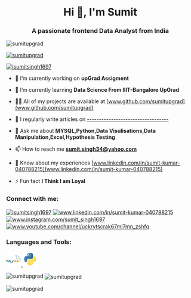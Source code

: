 <h1 align="center">Hi 👋, I'm Sumit</h1>
<h3 align="center">A passionate frontend Data Analyst from India</h3>

<p align="left"> <img src="https://komarev.com/ghpvc/?username=sumitupgrad&label=Profile%20views&color=0e75b6&style=flat" alt="sumitupgrad" /> </p>

<p align="left"> <a href="https://github.com/ryo-ma/github-profile-trophy"><img src="https://github-profile-trophy.vercel.app/?username=sumitupgrad" alt="sumitupgrad" /></a> </p>

<p align="left"> <a href="https://twitter.com/isumitsingh1697" target="blank"><img src="https://img.shields.io/twitter/follow/isumitsingh1697?logo=twitter&style=for-the-badge" alt="isumitsingh1697" /></a> </p>

- 🔭 I’m currently working on **upGrad Assigment**

- 🌱 I’m currently learning **Data Science From IIIT-Bangalore UpGrad**

- 👨‍💻 All of my projects are available at [www.github.com/sumitupgrad](www.github.com/sumitupgrad)

- 📝 I regularly write articles on [----------------------------------](----------------------------------)

- 💬 Ask me about **MYSQL,Python,Data Visulisations,Data Manipulation,Excel,Hypothesis Testing**

- 📫 How to reach me **sumit.singh34@yahoo.com**

- 📄 Know about my experiences [www.linkedin.com/in/sumit-kumar-040788215](www.linkedin.com/in/sumit-kumar-040788215)

- ⚡ Fun fact **I Think I am Loyal**

<h3 align="left">Connect with me:</h3>
<p align="left">
<a href="https://twitter.com/isumitsingh1697" target="blank"><img align="center" src="https://raw.githubusercontent.com/rahuldkjain/github-profile-readme-generator/master/src/images/icons/Social/twitter.svg" alt="isumitsingh1697" height="30" width="40" /></a>
<a href="https://linkedin.com/in/www.linkedin.com/in/sumit-kumar-040788215" target="blank"><img align="center" src="https://raw.githubusercontent.com/rahuldkjain/github-profile-readme-generator/master/src/images/icons/Social/linked-in-alt.svg" alt="www.linkedin.com/in/sumit-kumar-040788215" height="30" width="40" /></a>
<a href="https://instagram.com/www.instagram.com/sumit_singh1697" target="blank"><img align="center" src="https://raw.githubusercontent.com/rahuldkjain/github-profile-readme-generator/master/src/images/icons/Social/instagram.svg" alt="www.instagram.com/sumit_singh1697" height="30" width="40" /></a>
<a href="https://www.youtube.com/c/www.youtube.com/channel/uckrytscrak67ml7mn_zshfq" target="blank"><img align="center" src="https://raw.githubusercontent.com/rahuldkjain/github-profile-readme-generator/master/src/images/icons/Social/youtube.svg" alt="www.youtube.com/channel/uckrytscrak67ml7mn_zshfq" height="30" width="40" /></a>
</p>

<h3 align="left">Languages and Tools:</h3>
<p align="left"> <a href="https://www.mysql.com/" target="_blank"> <img src="https://raw.githubusercontent.com/devicons/devicon/master/icons/mysql/mysql-original-wordmark.svg" alt="mysql" width="40" height="40"/> </a> <a href="https://www.python.org" target="_blank"> <img src="https://raw.githubusercontent.com/devicons/devicon/master/icons/python/python-original.svg" alt="python" width="40" height="40"/> </a> </p>

<p><img align="left" src="https://github-readme-stats.vercel.app/api/top-langs?username=sumitupgrad&show_icons=true&locale=en&layout=compact" alt="sumitupgrad" /></p>

<p>&nbsp;<img align="center" src="https://github-readme-stats.vercel.app/api?username=sumitupgrad&show_icons=true&locale=en" alt="sumitupgrad" /></p>

<p><img align="center" src="https://github-readme-streak-stats.herokuapp.com/?user=sumitupgrad&" alt="sumitupgrad" /></p>
